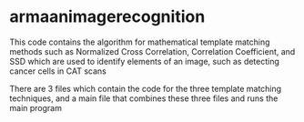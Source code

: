 # armaanimagerecognition
This code contains the algorithm for mathematical template matching methods such as Normalized Cross Correlation, Correlation Coefficient, and SSD which are used to identify elements of an image, such as detecting cancer cells in CAT scans
 
 There are 3 files which contain the code for the three template matching techniques, and a main file that combines these three files and runs the main program
